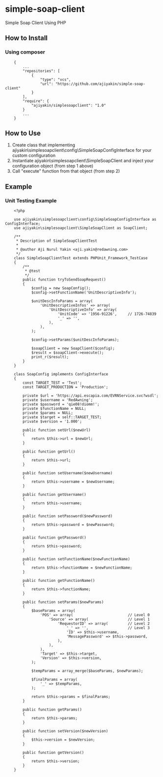 # simple-soap-client
Simple Soap Client Using PHP

## How to Install

### Using composer

        {
            ...
            "repositories": [
                {
                    "type": "vcs",
                    "url": "https://github.com/ajiyakin/simple-soap-client"
                }
            ],
            "require": {
                "ajiyakin/simplesoapclient": "1.0"
            }
            ...
        }

## How to Use

1. Create class that implementing ajiyakin\simplesoapclient\config\SimpleSoapConfigInterface for your custom configuration
2. Instantiate ajiyakin\simplesoapclient\SimpleSoapClient and inject your configuration object (from step 1 above)
3. Call "execute" function from that object (from step 2)


## Example

### Unit Testing Example

        <?php

        use ajiyakin\simplesoapclient\config\SimpleSoapConfigInterface as ConfigInterface;
        use ajiyakin\simplesoapclient\SimpleSoapClient as SoapClient;

        /**
         * Description of SimpleSoapClientTest
         *
         * @author Aji Nurul Yakin <aji.yakin@redawning.com>
         */
        class SimpleSoapClientTest extends PHPUnit_Framework_TestCase
        {
            /**
             * @test
             */
            public function tryToSendSoapRequest()
            {
                $config = new SoapConfig();
                $config->setFunctionName('UnitDescriptiveInfo');

                $unitDescInfoParams = array(
                    'UnitDescriptiveInfos' => array(
                        'UnitDescriptiveInfo' => array(
                            'UnitCode' => '1956-91226',     // 1726-74839
                            '_' => '',
                        ),
                    ),
                );

                $config->setParams($unitDescInfoParams);

                $soapClient = new SoapClient($config);
                $result = $soapClient->execute();
                print_r($result);
            }
        }

        class SoapConfig implements ConfigInterface
        {
            const TARGET_TEST = 'Test';
            const TARGET_PRODUCTION = 'Production';

            private $url = 'https://api.escapia.com/EVRNService.svc?wsdl';
            private $username = 'RedAwning';
            private $password = 'qie08!diomm!';
            private $functionName = NULL;
            private $params = NULL;
            private $target = self::TARGET_TEST;
            private $version = '1.000';

            public function setUrl($newUrl) 
            {
                return $this->url = $newUrl;
            }

            public function getUrl() 
            {
                return $this->url;
            }

            public function setUsername($newUsername) 
            {
                return $this->username = $newUsername;
            }

            public function getUsername() 
            {
                return $this->username;
            }

            public function setPassword($newPassword) 
            {
                return $this->password = $newPassword;
            }

            public function getPassword() 
            {
                return $this->password;
            }

            public function setFunctionName($newFunctionName) 
            {
                return $this->functionName = $newFunctionName;
            }

            public function getFunctionName() 
            {
                return $this->functionName;
            }

            public function setParams($newParams) 
            {
                $baseParams = array(
                    'POS' => array(                         // Level 0
                        'Source' => array(                  // Level 1
                            'RequestorID' => array(         // Level 2
                                '_' => '',                  // Level 3
                                'ID' => $this->username,
                                'MessagePassword' => $this->password,
                            ),
                        ),
                    ),
                    'Target' => $this->target,
                    'Version' => $this->version,
                );

                $tempParams = array_merge($baseParams, $newParams);

                $finalParams = array(
                    '_' => $tempParams,
                );

                return $this->params = $finalParams;
            }

            public function getParams() 
            {
                return $this->params;
            }

            public function setVersion($newVersion)
            {
                $this->version = $newVersion;
            }

            public function getVersion()
            {
                return $this->version;
            }
        }